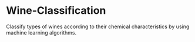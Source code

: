 # Wine-Classification
Classify types of wines according to their chemical characteristics by using machine learning algorithms.
